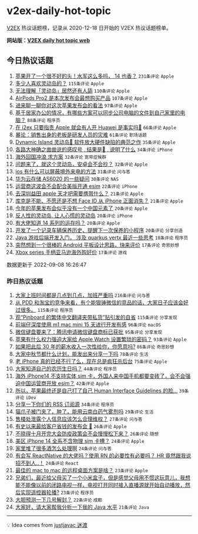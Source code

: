 # v2ex-daily-hot-topic

[V2EX](https://www.v2ex.com/) 热议话题榜，记录从 2020-12-18 日开始的 V2EX 热议话题榜单。

**网站版：[V2EX daily hot topic web](https://boojack.github.io/v2ex-daily-hot-topic-web/)**

## 今日热议话题

<!-- TODAY BEGIN -->

1. [苹果开了一个很不好的头！水军这么多吗， 14 也香？](https://www.v2ex.com/t/878513) `231条评论` `Apple`
1. [多少人喜欢灵动岛的？](https://www.v2ex.com/t/878603) `115条评论` `Apple`
1. [无法理解「灵动岛」居然还有人舔](https://www.v2ex.com/t/878634) `110条评论` `Apple`
1. [AirPods Pro2 是本次发布会最想购买产品](https://www.v2ex.com/t/878517) `107条评论` `Apple`
1. [进来聊一聊你对这次苹果发布会的看法](https://www.v2ex.com/t/878516) `97条评论` `Apple`
1. [基于居家办公的情况，有哪些方案可以同步公司电脑的文件到自己家里的电脑？](https://www.v2ex.com/t/878532) `88条评论` `程序员`
1. [在 i2ex 只要指责 Apple 就会有人开 Huawei 是事实吗🤔](https://www.v2ex.com/t/878630) `66条评论` `Apple`
1. [暴论：销售出身的老板是研发人员的灾难](https://www.v2ex.com/t/878534) `61条评论` `职场话题`
1. [Dynamic Island 灵动岛💊 软件放大硬件缺陷的典范之作](https://www.v2ex.com/t/878717) `35条评论` `Apple`
1. [各路大神确之凿凿说的感叹号 , 结果是💊 , 说明了什么](https://www.v2ex.com/t/878615) `34条评论` `iPhone`
1. [海外回国冲浪 求方案](https://www.v2ex.com/t/878701) `32条评论` `宽带症候群`
1. [问题来了，就这个灵动岛，安卓会不会抄？](https://www.v2ex.com/t/878645) `32条评论` `Apple`
1. [ios 有什么可以屏蔽境外来电的方法](https://www.v2ex.com/t/878675) `31条评论` `问与答`
1. [华为云存储 AS6020 的一些疑问](https://www.v2ex.com/t/878605) `30条评论` `NAS`
1. [运营商这波会不会配合美版开通 esim](https://www.v2ex.com/t/878596) `22条评论` `iPhone`
1. [去深圳益田 apple 天才吧需要携带什么？](https://www.v2ex.com/t/878736) `21条评论` `Apple`
1. [库克是不能、不愿还是不想 Face ID 从 iPhone 正面消失？](https://www.v2ex.com/t/878660) `21条评论` `Apple`
1. [今年的苹果发布会似乎没有一个中国元素了](https://www.v2ex.com/t/878601) `20条评论` `Apple`
1. [反人性的灵动岛, 让人心慌的灵动岛](https://www.v2ex.com/t/878598) `20条评论` `iPhone`
1. [有大佬知道 14 系列的运存吗？](https://www.v2ex.com/t/878578) `20条评论` `Apple`
1. [开发了一个记录车辆保养历史、提醒下一次保养的小程序](https://www.v2ex.com/t/878574) `20条评论` `分享创造`
1. [Java 游戏后端开发入门， 涉及 quarkus vertx 最近一些思考](https://www.v2ex.com/t/878539) `18条评论` `程序员`
1. [突然想到一个很棒的 Android 平板设计思路，快来评价](https://www.v2ex.com/t/878748) `17条评论` `奇思妙想`
1. [Xbox series 手柄亚马逊海外购好价](https://www.v2ex.com/t/878609) `17条评论` `游戏`

数据更新于 2022-09-08 16:26:47

<!-- TODAY END -->

### 昨日热议话题

<!-- YESTERDAY BEGIN -->

1. [大家上班时间都是几点到几点，加班严重吗](https://www.v2ex.com/t/878246) `216条评论` `问与答`
1. [从 PDD 和淘宝的竞争来看，有个能狠锤微信的竞品的话，大家日子应该会好过很多。](https://www.v2ex.com/t/878265) `115条评论` `程序员`
1. [观“Pinboard 的繁体中文翻译夹带私货”贴引发的自省](https://www.v2ex.com/t/878241) `115条评论` `分享发现`
1. [前端仔深度使用 m1 mac mini 15 天进行开发有感](https://www.v2ex.com/t/878390) `96条评论` `macOS`
1. [微信键盘要来了：腾讯申请微信键盘商标已获批](https://www.v2ex.com/t/878277) `95条评论` `分享发现`
1. [苹果有什么权力强迫大家给 Apple Watch 设置繁琐的密码？](https://www.v2ex.com/t/878261) `93条评论` `Apple`
1. [如果把此后 30 年的薪水收入一次性给你，你愿意吗?](https://www.v2ex.com/t/878351) `86条评论` `奇思妙想`
1. [大家中秋节都什么计划，能发出来分享一下吗](https://www.v2ex.com/t/878287) `78条评论` `生活`
1. [老 iPhone 真的已经不行了么，现在总是疯狂杀后台](https://www.v2ex.com/t/878283) `75条评论` `Apple`
1. [大家知道自己的农历生日吗？](https://www.v2ex.com/t/878428) `44条评论` `程序员`
1. [海外 iPhone14 不支持实体 sim 卡，外国人来中国手机都要变砖了，会不会强迫中国运营商开放 esim？](https://www.v2ex.com/t/878502) `42条评论` `Apple`
1. [所以，苹果最终还是自己打了自己 Human Interface Guidelines 的脸…](https://www.v2ex.com/t/878488) `39条评论` `iDev`
1. [分享一下你们的 RSS 订阅源](https://www.v2ex.com/t/878233) `34条评论` `程序员`
1. [猫爪子被门夹了，肿了，能用云南白药气雾剂吗](https://www.v2ex.com/t/878414) `29条评论` `生活`
1. [售楼处泄露个人信息应该怎么合理维权？](https://www.v2ex.com/t/878379) `27条评论` `问与答`
1. [有史以来最给客户省钱的发布会 🐶](https://www.v2ex.com/t/878489) `26条评论` `Apple`
1. [不晓得十月开完大会防疫政策会不会慢慢松下来？](https://www.v2ex.com/t/878339) `26条评论` `随想`
1. [美区 iPhone 14 全系不含物理 sim 卡槽？](https://www.v2ex.com/t/878490) `24条评论` `Apple`
1. [家里堆了很多酒怎么处理啊](https://www.v2ex.com/t/878417) `24条评论` `问与答`
1. [有会写 ReactNative 的大佬吗？使用 RN 的必要性有必要吗？ HR 竟然跟我说招不到人..！](https://www.v2ex.com/t/878321) `24条评论` `React`
1. [最佳的 mac to mac 的远程桌面方案是啥？](https://www.v2ex.com/t/878326) `23条评论` `Apple`
1. [兄弟们，最近给父母买了一个小米盒子，但是感觉父母用不惯这玩意儿，我想能不能像以前的闭路电视一样，电视打开同时接入直播源就开始自动播放，然后实现遥控器轮播?](https://www.v2ex.com/t/878311) `23条评论` `程序员`
1. [大胆预测一下几号解封？](https://www.v2ex.com/t/878316) `22条评论` `成都`
1. [大家好，请大家帮我分析一下我的 Java 水平](https://www.v2ex.com/t/878435) `21条评论` `Java`

<!-- YESTERDAY END -->

---

💡 Idea comes from [justjavac 迷渡](https://github.com/justjavac/)
